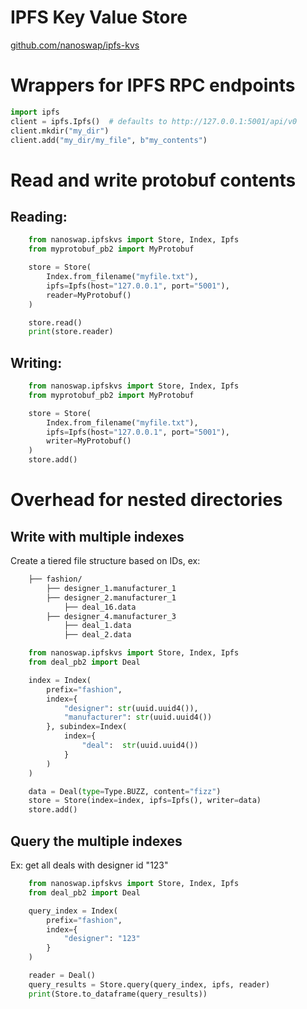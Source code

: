 # IPFS Key Value Store

[github.com/nanoswap/ipfs-kvs](https://github.com/nanoswap/ipfs-kvs)

# Wrappers for IPFS RPC endpoints
```py
import ipfs
client = ipfs.Ipfs()  # defaults to http://127.0.0.1:5001/api/v0
client.mkdir("my_dir")
client.add("my_dir/my_file", b"my_contents")
```

# Read and write protobuf contents

## Reading:
```py
    from nanoswap.ipfskvs import Store, Index, Ipfs
    from myprotobuf_pb2 import MyProtobuf

    store = Store(
        Index.from_filename("myfile.txt"),
        ipfs=Ipfs(host="127.0.0.1", port="5001"),
        reader=MyProtobuf()
    )

    store.read()
    print(store.reader)
```

## Writing:
```py
    from nanoswap.ipfskvs import Store, Index, Ipfs
    from myprotobuf_pb2 import MyProtobuf

    store = Store(
        Index.from_filename("myfile.txt"),
        ipfs=Ipfs(host="127.0.0.1", port="5001"),
        writer=MyProtobuf()
    )
    store.add()
```

# Overhead for nested directories

## Write with multiple indexes
Create a tiered file structure based on IDs, ex:
```bash
    ├── fashion/
        ├── designer_1.manufacturer_1
        ├── designer_2.manufacturer_1
            ├── deal_16.data
        ├── designer_4.manufacturer_3
            ├── deal_1.data
            ├── deal_2.data
```
```py
    from nanoswap.ipfskvs import Store, Index, Ipfs
    from deal_pb2 import Deal

    index = Index(
        prefix="fashion",
        index={
            "designer": str(uuid.uuid4()),
            "manufacturer": str(uuid.uuid4())
        }, subindex=Index(
            index={
                "deal":  str(uuid.uuid4())
            }
        )
    )

    data = Deal(type=Type.BUZZ, content="fizz")
    store = Store(index=index, ipfs=Ipfs(), writer=data)
    store.add()
```

## Query the multiple indexes
Ex: get all deals with designer id "123"
```py
    from nanoswap.ipfskvs import Store, Index, Ipfs
    from deal_pb2 import Deal

    query_index = Index(
        prefix="fashion",
        index={
            "designer": "123"
        }
    )

    reader = Deal()
    query_results = Store.query(query_index, ipfs, reader)
    print(Store.to_dataframe(query_results))
```
